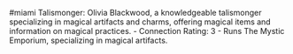 #miami 
Talismonger: Olivia Blackwood, a knowledgeable talismonger specializing in magical artifacts and charms, offering magical items and information on magical practices. - Connection Rating: 3 - Runs The Mystic Emporium, specializing in magical artifacts.